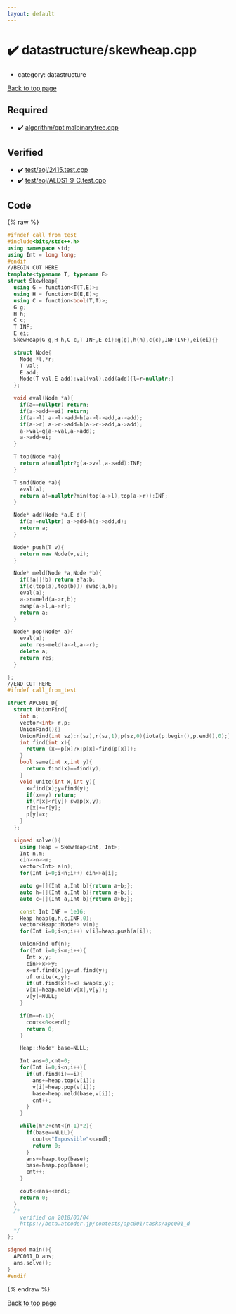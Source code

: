 ```yaml
---
layout: default
---
```


<!-- mathjax config similar to math.stackexchange -->
<script type="text/javascript" async
  src="https://cdnjs.cloudflare.com/ajax/libs/mathjax/2.7.5/MathJax.js?config=TeX-MML-AM_CHTML">
</script>
<script type="text/x-mathjax-config">
  MathJax.Hub.Config({
    TeX: { equationNumbers: { autoNumber: "AMS" }},
    tex2jax: {
      inlineMath: [ ['$','$'] ],
      processEscapes: true
    },
    "HTML-CSS": { matchFontHeight: false },
    displayAlign: "left",
    displayIndent: "2em"
  });
</script>

<script type="text/javascript" src="https://cdnjs.cloudflare.com/ajax/libs/jquery/3.4.1/jquery.min.js"></script>
<script src="https://cdn.jsdelivr.net/npm/jquery-balloon-js@1.1.2/jquery.balloon.min.js" integrity="sha256-ZEYs9VrgAeNuPvs15E39OsyOJaIkXEEt10fzxJ20+2I=" crossorigin="anonymous"></script>
<script type="text/javascript" src="../../assets/js/copy-button.js"></script>
<link rel="stylesheet" href="../../assets/css/copy-button.css" />


# :heavy_check_mark: datastructure/skewheap.cpp
* category: datastructure


<a href="../../index.html">Back to top page</a>



## Required
* :heavy_check_mark: <a href="../algorithm/optimalbinarytree.cpp.html">algorithm/optimalbinarytree.cpp</a>


## Verified
* :heavy_check_mark: <a href="../../verify/test/aoj/2415.test.cpp.html">test/aoj/2415.test.cpp</a>
* :heavy_check_mark: <a href="../../verify/test/aoj/ALDS1_9_C.test.cpp.html">test/aoj/ALDS1_9_C.test.cpp</a>


## Code
{% raw %}
```cpp
#ifndef call_from_test
#include<bits/stdc++.h>
using namespace std;
using Int = long long;
#endif
//BEGIN CUT HERE
template<typename T, typename E>
struct SkewHeap{
  using G = function<T(T,E)>;
  using H = function<E(E,E)>;
  using C = function<bool(T,T)>;
  G g;
  H h;
  C c;
  T INF;
  E ei;
  SkewHeap(G g,H h,C c,T INF,E ei):g(g),h(h),c(c),INF(INF),ei(ei){}

  struct Node{
    Node *l,*r;
    T val;
    E add;
    Node(T val,E add):val(val),add(add){l=r=nullptr;}
  };

  void eval(Node *a){
    if(a==nullptr) return;
    if(a->add==ei) return;
    if(a->l) a->l->add=h(a->l->add,a->add);
    if(a->r) a->r->add=h(a->r->add,a->add);
    a->val=g(a->val,a->add);
    a->add=ei;
  }

  T top(Node *a){
    return a!=nullptr?g(a->val,a->add):INF;
  }

  T snd(Node *a){
    eval(a);
    return a!=nullptr?min(top(a->l),top(a->r)):INF;
  }

  Node* add(Node *a,E d){
    if(a!=nullptr) a->add=h(a->add,d);
    return a;
  }

  Node* push(T v){
    return new Node(v,ei);
  }

  Node* meld(Node *a,Node *b){
    if(!a||!b) return a?a:b;
    if(c(top(a),top(b))) swap(a,b);
    eval(a);
    a->r=meld(a->r,b);
    swap(a->l,a->r);
    return a;
  }

  Node* pop(Node* a){
    eval(a);
    auto res=meld(a->l,a->r);
    delete a;
    return res;
  }

};
//END CUT HERE
#ifndef call_from_test

struct APC001_D{
  struct UnionFind{
    int n;
    vector<int> r,p;
    UnionFind(){}
    UnionFind(int sz):n(sz),r(sz,1),p(sz,0){iota(p.begin(),p.end(),0);}
    int find(int x){
      return (x==p[x]?x:p[x]=find(p[x]));
    }
    bool same(int x,int y){
      return find(x)==find(y);
    }
    void unite(int x,int y){
      x=find(x);y=find(y);
      if(x==y) return;
      if(r[x]<r[y]) swap(x,y);
      r[x]+=r[y];
      p[y]=x;
    }
  };

  signed solve(){
    using Heap = SkewHeap<Int, Int>;
    Int n,m;
    cin>>n>>m;
    vector<Int> a(n);
    for(Int i=0;i<n;i++) cin>>a[i];

    auto g=[](Int a,Int b){return a+b;};
    auto h=[](Int a,Int b){return a+b;};
    auto c=[](Int a,Int b){return a>b;};

    const Int INF = 1e16;
    Heap heap(g,h,c,INF,0);
    vector<Heap::Node*> v(n);
    for(Int i=0;i<n;i++) v[i]=heap.push(a[i]);

    UnionFind uf(n);
    for(Int i=0;i<m;i++){
      Int x,y;
      cin>>x>>y;
      x=uf.find(x);y=uf.find(y);
      uf.unite(x,y);
      if(uf.find(x)!=x) swap(x,y);
      v[x]=heap.meld(v[x],v[y]);
      v[y]=NULL;
    }

    if(m==n-1){
      cout<<0<<endl;
      return 0;
    }

    Heap::Node* base=NULL;

    Int ans=0,cnt=0;
    for(Int i=0;i<n;i++){
      if(uf.find(i)==i){
        ans+=heap.top(v[i]);
        v[i]=heap.pop(v[i]);
        base=heap.meld(base,v[i]);
        cnt++;
      }
    }

    while(m*2+cnt<(n-1)*2){
      if(base==NULL){
        cout<<"Impossible"<<endl;
        return 0;
      }
      ans+=heap.top(base);
      base=heap.pop(base);
      cnt++;
    }

    cout<<ans<<endl;
    return 0;
  }
  /*
    verified on 2018/03/04
    https://beta.atcoder.jp/contests/apc001/tasks/apc001_d
  */
};

signed main(){
  APC001_D ans;
  ans.solve();
}
#endif

```
{% endraw %}

<a href="../../index.html">Back to top page</a>

